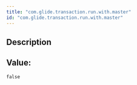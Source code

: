 ```yaml
---
title: "com.glide.transaction.run.with.master"
id: "com.glide.transaction.run.with.master"
---
```

## Description



## Value: 
```
false
```